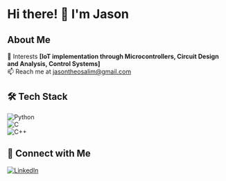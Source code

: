 # Hi there! 👋 I'm Jason

## About Me  
🌱 Interests **[IoT implementation through Microcontrollers, Circuit Design and Analysis, Control Systems]**   
📫 Reach me at jasontheosalim@gmail.com

## 🛠️ Tech Stack  
![Python](https://img.shields.io/badge/Python-3776AB?style=for-the-badge&logo=python&logoColor=white)  
![C](https://img.shields.io/badge/C-00599C?style=for-the-badge&logo=c&logoColor=white)  
![C++](https://img.shields.io/badge/C++-00599C?style=for-the-badge&logo=c%2B%2B&logoColor=white)  


## 🔗 Connect with Me  
[![LinkedIn](https://img.shields.io/badge/LinkedIn-blue?style=for-the-badge&logo=linkedin)](https://linkedin.com/in/your-profile)  
